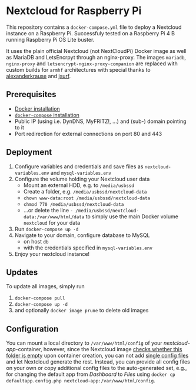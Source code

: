 # Nextcloud for Raspberry Pi
This repository contains a `docker-compose.yml` file to deploy a Nextcloud instance on a Raspberry Pi. Successfuly tested on a Raspberry Pi 4 B running Raspberry Pi OS Lite buster.

It uses the plain official Nextcloud (not NextCloudPi) Docker image as well as MariaDB and LetsEncrpyt through an nginx-proxy.
The images `mariadb`, `nginx-proxy` and `letsencrypt-nginx-proxy-companion` are replaced with custom builds for `armhf` architectures with special thanks to [alexanderkrause](https://github.com/Alexander-Krause/rpi-docker-letsencrypt-nginx-proxy-companion) and [jsurf](https://hub.docker.com/r/jsurf/rpi-mariadb).

## Prerequisites
- [Docker installation](https://phoenixnap.com/kb/docker-on-raspberry-pi)
- [`docker-compose` installation](https://dev.to/rohansawant/installing-docker-and-docker-compose-on-the-raspberry-pi-in-5-simple-steps-3mgl)
- Public IP (using i.e. DynDNS, MyFRITZ!, ...) and (sub-) domain pointing to it
- Port redirection for external connections on port 80 and 443

## Deployment
1. Configure variables and credentials and save files as `nextcloud-variables.env` and `mysql-variables.env`
1. Configure the volume holding your Nextcloud user data
    - Mount an external HDD, e.g. to `/media/usbssd`
    - Create a folder, e.g. `/media/usbssd/nextcloud-data`
    - `chown www-data:root /media/usbssd/nextcloud-data`
    - `chmod 770 /media/usbssd/nextcloud-data`
    - ...or delete the line `- /media/usbssd/nextcloud-data:/var/www/html/data` to simply use the main Docker volume `nextcloud` for your data
1. Run `docker-compose up -d`
1. Navigate to your domain, configure database to MySQL
    - on host `db`
    - with the credentials specified in `mysql-variables.env`
1. Enjoy your nextcloud instance!

## Updates
To update all images, simply run
1. `docker-compose pull`
2. `docker-compose up -d`
3. and optionally `docker image prune` to delete old images

## Configuration
You can mount a local directory to `/var/www/html/config` of your _nextcloud-app_-container, however, since the Nextcloud image [checks whether this folder is empty](https://github.com/nextcloud/docker/blob/master/docker-entrypoint.sh#L107) upon container creation, you can not add [single config files](https://docs.nextcloud.com/server/latest/admin_manual/configuration_server/config_sample_php_parameters.html#multiple-config-php-file) and let Nextcloud generate the rest. Instead, you can provide all config files on your own or copy additional config files to the auto-generated set, e.g., for changing the default app from _Dashboard_ to _Files_ using `docker cp defaultapp.config.php nextcloud-app:/var/www/html/config`.

